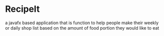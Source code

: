 # RecipeIt

a javafx based application that is function to help people make their weekly or daily shop list based on the amount of food portion they would like to eat
